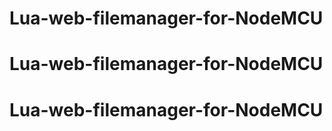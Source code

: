 # Lua-web-filemanager-for-NodeMCU
# Lua-web-filemanager-for-NodeMCU
# Lua-web-filemanager-for-NodeMCU
